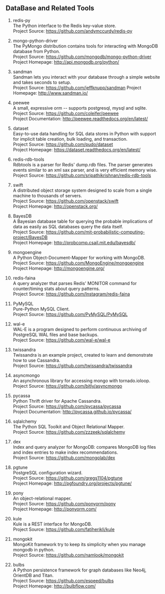## DataBase and Related Tools

1. redis-py  
The Python interface to the Redis key-value store.  
Project Source: https://github.com/andymccurdy/redis-py  

1. mongo-python-driver  
The PyMongo distribution contains tools for interacting with MongoDB database from Python.  
Project Source: https://github.com/mongodb/mongo-python-driver  
Project Homepage: http://api.mongodb.org/python/

1. sandman  
Sandman lets you interact with your database through a simple website and takes seconds to setup.  
Project Source: https://github.com/jeffknupp/sandman 
Project Homepage: http://www.sandman.io/  

1. peewee  
A small, expressive orm -- supports postgresql, mysql and sqlite.  
Project Source: https://github.com/coleifer/peewee  
Project Documentation: http://peewee.readthedocs.org/en/latest/

1. dataset  
Easy-to-use data handling for SQL data stores in Python with support for implicit table creation, bulk loading, and transaction.  
Project Source: https://github.com/pudo/dataset  
Project Homepage: https://dataset.readthedocs.org/en/latest/  

1. redis-rdb-tools  
Rdbtools is a parser for Redis' dump.rdb files. The parser generates events similar to an xml sax parser, and is very efficient memory wise.  
Project Source: https://github.com/sripathikrishnan/redis-rdb-tools 

1. swift  
A distributed object storage system designed to scale from a single machine to thousands of servers.   
Project Source: https://github.com/openstack/swift  
Project Homepage: http://openstack.org/  

1. BayesDB  
A Bayesian database table for querying the probable implications of data as easily as SQL databases query the data itself.   
Project Source: https://github.com/mit-probabilistic-computing-project/BayesDB   
Project Homepage: http://probcomp.csail.mit.edu/bayesdb/

1. mongoengine   
A Python Object-Document-Mapper for working with MongoDB.   
Project Source: https://github.com/MongoEngine/mongoengine   
Project Homepage: http://mongoengine.org/  

1. redis-faina   
A query analyzer that parses Redis' MONITOR command for counter/timing stats about query patterns.  
Project Source: https://github.com/Instagram/redis-faina     

1. PyMySQL  
Pure-Python MySQL Client.   
Project Source: https://github.com/PyMySQL/PyMySQL  

1. wal-e   
WAL-E is a program designed to perform continuous archiving of PostgreSQL WAL files and base backups.   
Project Source: https://github.com/wal-e/wal-e 

1. twissandra  
Twissandra is an example project, created to learn and demonstrate how to use Cassandra.   
Project Source: https://github.com/twissandra/twissandra  

1. asyncmongo  
An asynchronous library for accessing mongo with tornado.ioloop.  
Project Source: https://github.com/bitly/asyncmongo  

1. pycassa  
Python Thrift driver for Apache Cassandra.   
Project Source: https://github.com/pycassa/pycassa   
Project Documentation: http://pycassa.github.io/pycassa/   

1. sqlalchemy   
The Python SQL Toolkit and Object Relational Mapper.    
Project Source: https://github.com/zzzeek/sqlalchemy   

1. dex   
Index and query analyzer for MongoDB: compares MongoDB log files and index entries to make index recommendations.   
Project Source: https://github.com/mongolab/dex   

1. pgtune    
PostgreSQL configuration wizard.    
Project Source: https://github.com/gregs1104/pgtune    
Project Homepage: http://pgfoundry.org/projects/pgtune/

1. pony    
An object-relational mapper.    
Project Source: https://github.com/ponyorm/pony   
Project Homepage: http://ponyorm.com/    

1. kule    
Kule is a REST interface for MongoDB.   
Project Source: https://github.com/fatiherikli/kule    

1. mongokit   
MongoKit framework try to keep its simplicity when you manage mongodb in python.    
Project Source: https://github.com/namlook/mongokit  

1. bulbs    
A Python persistence framework for graph databases like Neo4j, OrientDB and Titan.    
Project Source: https://github.com/espeed/bulbs   
Project Homepage: http://bulbflow.com/   
